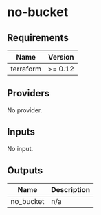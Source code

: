 # no-bucket

<!-- BEGIN TFDOCS -->
## Requirements

| Name | Version |
|------|---------|
| terraform | >= 0.12 |

## Providers

No provider.

## Inputs

No input.

## Outputs

| Name | Description |
|------|-------------|
| no\_bucket | n/a |

<!-- END TFDOCS -->
